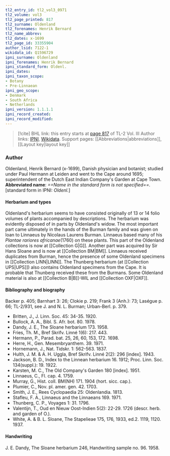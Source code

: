 ```yaml
---
tl2_entry_id: tl2_vol3_0971
tl2_volume: vol3
tl2_page_printed: 817
tl2_surname: Oldenland
tl2_forenames: Henrik Bernard
tl2_name_abbrev: 
tl2_dates: x-1699
tl2_page_id: 33355904
author_lsid: 7122-1
wikidata_id: Q1596729
ipni_surname: Oldenland
ipni_forenames: Henrik Bernard
ipni_standard_form: Oldenl.
ipni_dates: 
ipni_taxon_scope: 
- Botany
- Pre-Linnaean
ipni_geo_scope: 
- Denmark
- South Africa
- Netherlands
ipni_version: 1.1.1.1
ipni_record_created: 
ipni_record_modified:
---
```


> [!cite] BHL link: this entry starts at [page 817](https://www.biodiversitylibrary.org/page/33355904) of TL-2 Vol. III
> Author links: [IPNI](https://www.ipni.org/a/7122-1), [Wikidata](https://www.wikidata.org/wiki/Q1596729). Support pages: [[Abbreviations|abbreviations]], [[Layout key|layout key]]

### Author

Oldenland, Henrik Bernard (x-1699), Danish physician and botanist; studied under Paul Hermann at Leiden and went to the Cape around 1695; superintendent of the Dutch East Indian Company's Garden at Cape Town. 
**Abbreviated name**: *==Name in the standard form is not specified==.* \[standard form in IPNI: *Oldenl.*\]

#### Herbarium and types

Oldenland's herbarium seems to have consisted originally of 13 or 14 folio volumes of plants accompanied by descriptions. The herbarium was evidently disposed of in parts by Oldenland's widow. The most important part came ultimately in the hands of the Burman family and was given on loan to Linnaeus by Nicolaus Laurens Burman. Linnaeus based many of his *Plantae rariores africanae*(1760) on these plants. This part of the Oldenland collections is now at [[Collection G|G]]. Another part was acquired by Sir Hans Sloane and is now at [[Collection BM|BM]]. Linnaeus received duplicates from Burman, hence the presence of some Oldenland specimens in [[Collection LINN|LINN]]. The Thunberg herbarium (at [[Collection UPS|UPS]]) also contains Oldenland specimens from the Cape. It is probable that Thunberg received these from the Burmans. Some Oldenland material is also at [[Collection B|B]]-WIL and [[Collection OXF|OXF]].

#### Bibliography and biography

Backer p. 405; Barnhart 3: 26; Clokie p. 219; Frank 3 (Anh.): 73; Laségue p. 66; TL-2/931, see J. and N. L. Burman; Urban-Berl. p. 379.
- Britten, J., J. Linn. Soc. 45: 34-35. 1920.
- Bullock, A. A., Bibl. S. Afr. bot. 80. 1978.
- Dandy, J. E., The Sloane herbarium 173. 1958.
- Fries, Th. M., Bref Skrifv. Linné 1(6): 217. 443.
- Hermann, P., Parad. bat. 25, 26, 60, 153, 172. 1698.
- Herre, H., Gen. Mesembryanthem. 39. 1971.
- Hornemann, J., Nat. Tidskr. 1: 562-563. 1837.
- Hulth, J. M. & A. H. Uggla, Bref Skrifv. Linné 2(2): 296 \[index\]. 1943.
- Jackson, B. D., Index to the Linnean herbarium 16. 1912; Proc. Linn. Soc. 134(suppl.): 19. 1922.
- Karsten, M. C., The Old Company's Garden 180 \[index\]. 1951.
- Linnaeus, C., Fl. cap. 4. 1759.
- Murray, G., Hist. coll. BM(NH) 171. 1904 (hort. sicc. cap.).
- Plumier, C., Nov. pl. amer. gen. 42. 1703.
- Smith, J. E., Rees Cyclopaedia 25: Oldenlandia. 1813.
- Stafleu, F. A., Linnaeus and the Linnaeans 169. 1971.
- Thunberg, C. P., Voyages 1: 31. 1796.
- Valentijn, T., Oud en Nieuw Oost-Indien 5(2): 22-29. 1726 (descr. herb. and garden of O.).
- White, A. & B. L. Sloane, The Stapelieae 175, 176, 1933, ed.2. 1119, 1120. 1937.

#### Handwriting

J. E. Dandy, The Sloane herbarium 246, Handwriting sample no. 96. 1958.

